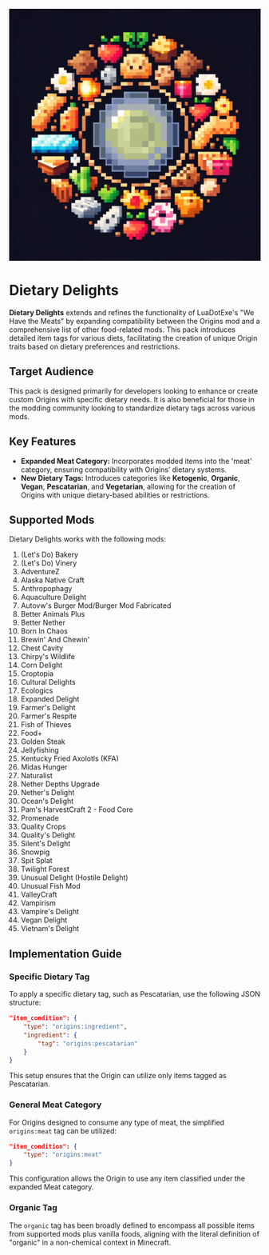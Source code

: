 <p align="center">
  <img src="https://raw.githubusercontent.com/0vergrown/Origins-Dietary-Delights/main/pack.png" alt="Dietary Delights cover"/>
</p>

# Dietary Delights
**Dietary Delights** extends and refines the functionality of LuaDotExe's "We Have the Meats" by expanding compatibility between the Origins mod and a comprehensive list of other food-related mods. This pack introduces detailed item tags for various diets, facilitating the creation of unique Origin traits based on dietary preferences and restrictions.
## Target Audience
This pack is designed primarily for developers looking to enhance or create custom Origins with specific dietary needs. It is also beneficial for those in the modding community looking to standardize dietary tags across various mods.
## Key Features
- **Expanded Meat Category:** Incorporates modded items into the 'meat' category, ensuring compatibility with Origins’ dietary systems.
- **New Dietary Tags:** Introduces categories like **Ketogenic**, **Organic**, **Vegan**, **Pescatarian**, and **Vegetarian**, allowing for the creation of Origins with unique dietary-based abilities or restrictions.
## Supported Mods
Dietary Delights works with the following mods:

1. (Let's Do) Bakery
2. (Let's Do) Vinery
3. AdventureZ
4. Alaska Native Craft
5. Anthropophagy
6. Aquaculture Delight
7. Autovw's Burger Mod/Burger Mod Fabricated
8. Better Animals Plus
9. Better Nether
10. Born In Chaos
11. Brewin' And Chewin'
12. Chest Cavity
13. Chirpy's Wildlife
14. Corn Delight
15. Croptopia
16. Cultural Delights
17. Ecologics
18. Expanded Delight
19. Farmer's Delight
20. Farmer's Respite
21. Fish of Thieves
22. Food+
23. Golden Steak
24. Jellyfishing
25. Kentucky Fried Axolotls (KFA)
26. Midas Hunger
27. Naturalist
28. Nether Depths Upgrade
29. Nether's Delight
30. Ocean's Delight
31. Pam's HarvestCraft 2 - Food Core
32. Promenade
33. Quality Crops
34. Quality's Delight
35. Silent's Delight
36. Snowpig
37. Spit Splat
38. Twilight Forest
39. Unusual Delight (Hostile Delight)
40. Unusual Fish Mod
41. ValleyCraft
42. Vampirism
43. Vampire's Delight
44. Vegan Delight
45. Vietnam's Delight
## Implementation Guide
### Specific Dietary Tag
To apply a specific dietary tag, such as Pescatarian, use the following JSON structure:
```json
"item_condition": {
    "type": "origins:ingredient",
    "ingredient": {
        "tag": "origins:pescatarian"
    }
}
```
This setup ensures that the Origin can utilize only items tagged as Pescatarian.
### General Meat Category
For Origins designed to consume any type of meat, the simplified `origins:meat` tag can be utilized:
```json
"item_condition": {
    "type": "origins:meat"
}
```
This configuration allows the Origin to use any item classified under the expanded Meat category.
### Organic Tag
The `organic` tag has been broadly defined to encompass all possible items from supported mods plus vanilla foods, aligning with the literal definition of "organic" in a non-chemical context in Minecraft.
